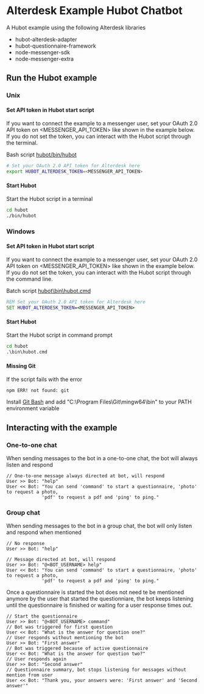 # Alterdesk Example Hubot Chatbot

A Hubot example using the following Alterdesk libraries
* hubot-alterdesk-adapter
* hubot-questionnaire-framework
* node-messenger-sdk
* node-messenger-extra

## Run the Hubot example

### Unix

#### Set API token in Hubot start script

If you want to connect the example to a messenger user, set your OAuth 2.0 API token on <MESSENGER_API_TOKEN> like shown
in the example below. If you do not set the token, you can interact with the Hubot script through 
the terminal.

Bash script [hubot/bin/hubot](hubot/bin/hubot)
```bash
# Set your OAuth 2.0 API token for Alterdesk here
export HUBOT_ALTERDESK_TOKEN=<MESSENGER_API_TOKEN>
```

#### Start Hubot

Start the Hubot script in a terminal
```bash
cd hubot
./bin/hubot
```

### Windows

#### Set API token in Hubot start script
If you want to connect the example to a messenger user, set your OAuth 2.0 API token on <MESSENGER_API_TOKEN> like shown
in the example below. If you do not set the token, you can interact with the Hubot script 
through the command line.

Batch script [hubot\bin\hubot.cmd](hubot/bin/hubot.cmd)
```bat
REM Set your OAuth 2.0 API token for Alterdesk here
SET HUBOT_ALTERDESK_TOKEN=<MESSENGER_API_TOKEN>
```

#### Start Hubot

Start the Hubot script in command prompt
```bat
cd hubot
.\bin\hubot.cmd
```

#### Missing Git

If the script fails with the error
```batch
npm ERR! not found: git
```
Install [Git Bash](https://git-scm.com/downloads) and add "C:\Program Files\Git\mingw64\bin" to your PATH environment 
variable

## Interacting with the example

### One-to-one chat
When sending messages to the bot in a one-to-one chat, the bot will always listen and respond
```
// One-to-one message always directed at bot, will respond
User >> Bot: "help"
User << Bot: "You can send 'command' to start a questionnaire, 'photo' to request a photo, 
             'pdf' to request a pdf and 'ping' to ping."
```

### Group chat
When sending messages to the bot in a group chat, the bot will only listen and respond when mentioned
```
// No response
User >> Bot: "help"

// Message directed at bot, will respond
User >> Bot: "@<BOT_USERNAME> help"
User << Bot: "You can send 'command' to start a questionnaire, 'photo' to request a photo, 
             'pdf' to request a pdf and 'ping' to ping."
```

Once a questionnaire is started the bot does not need te be mentioned anymore by the user that started the 
questionniare, the bot keeps listening until the questionnaire is finished or waiting for a user response times out.
```
// Start the questionnaire
User >> Bot: "@<BOT_USERNAME> command"
// Bot was triggered for first question
User << Bot: "What is the answer for question one?"
// User responds without mentioning the bot
User >> Bot: "First answer"
// Bot was triggered because of active questionnaire
User << Bot: "What is the answer for question two?"
// User responds again
User >> Bot: "Second answer"
// Questionnaire summary, bot stops listening for messages without mention from user
User << Bot: "Thank you, your answers were: 'First answer' and 'Second answer'"
```